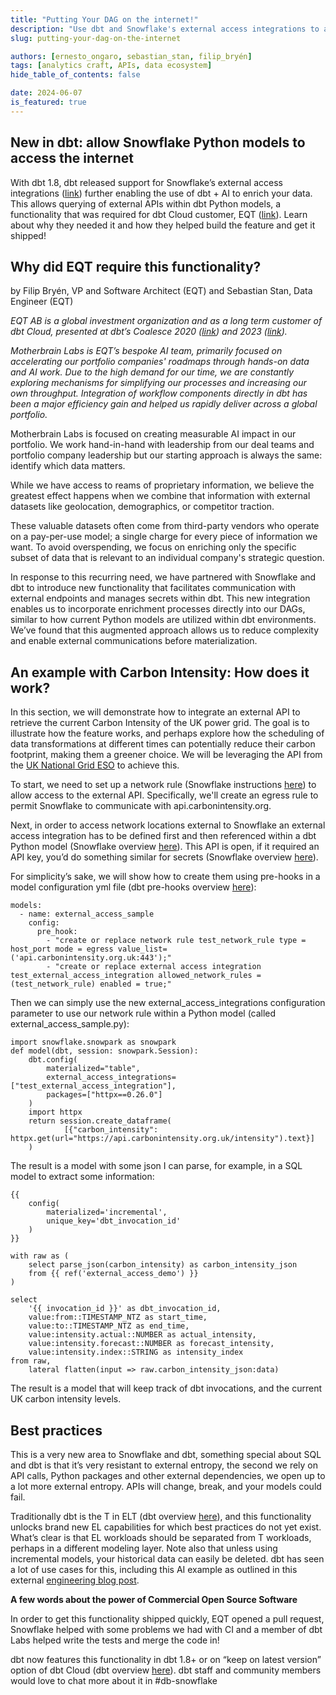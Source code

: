 ```yaml
---
title: "Putting Your DAG on the internet!"
description: "Use dbt and Snowflake's external access integrations to allow Snowflake Python models access the internet"
slug: putting-your-dag-on-the-internet

authors: [ernesto_ongaro, sebastian_stan, filip_bryén]
tags: [analytics craft, APIs, data ecosystem]
hide_table_of_contents: false

date: 2024-06-07
is_featured: true
---
```


## New in dbt: allow Snowflake Python models to access the internet

With dbt 1.8, dbt released support for Snowflake’s external access integrations ([link](https://docs.snowflake.com/en/developer-guide/external-network-access/external-network-access-overview)) further enabling the use of dbt + AI to enrich your data. This allows querying of external APIs within dbt Python models, a functionality that was required for dbt Cloud customer, EQT ([link](https://eqtgroup.com/)). Learn about why they needed it and how they helped build the feature and get it shipped!


## Why did EQT require this functionality?
by Filip Bryén, VP and Software Architect (EQT) and Sebastian Stan, Data Engineer (EQT)

_EQT AB is a global investment organization and as a long term customer of dbt Cloud, presented at dbt’s Coalesce 2020 ([link](https://www.getdbt.com/coalesce-2020/seven-use-cases-for-dbt)) and 2023 ([link](https://www.youtube.com/watch?v=-9hIUziITtU))._

_Motherbrain Labs is EQT’s bespoke AI team, primarily focused on accelerating our portfolio companies' roadmaps through hands-on data and AI work. Due to the high demand for our time, we are constantly exploring mechanisms for simplifying our processes and increasing our own throughput. Integration of workflow components directly in dbt has been a major efficiency gain and helped us rapidly deliver across a global portfolio._

Motherbrain Labs is focused on creating measurable AI impact in our portfolio. We work hand-in-hand with leadership from our deal teams and portfolio company leadership but our starting approach is always the same: identify which data matters. 

While we have access to reams of proprietary information, we believe the greatest effect happens when we combine that information with external datasets like geolocation, demographics, or competitor traction. 

These valuable datasets often come from third-party vendors who operate on a pay-per-use model; a single charge for every piece of information we want. To avoid overspending, we focus on enriching only the specific subset of data that is relevant to an individual company's strategic question. 

In response to this recurring need, we have partnered with Snowflake and dbt to introduce new functionality that facilitates communication with external endpoints and manages secrets within dbt. This new integration enables us to incorporate enrichment processes directly into our DAGs, similar to how current Python models are utilized within dbt environments. We’ve found that this augmented approach allows us to reduce complexity and enable external communications before materialization.

## An example with Carbon Intensity: How does it work?

In this section, we will demonstrate how to integrate an external API to retrieve the current Carbon Intensity of the UK power grid. The goal is to illustrate how the feature works, and perhaps explore how the scheduling of data transformations at different times can potentially reduce their carbon footprint, making them a greener choice. We will be leveraging the API from the [UK National Grid ESO](https://www.nationalgrideso.com/) to achieve this.

To start, we need to set up a network rule (Snowflake instructions [here](https://docs.snowflake.com/en/user-guide/network-rules)) to allow access to the external API. Specifically, we'll create an egress rule to permit Snowflake to communicate with api.carbonintensity.org.

Next, in order to access network locations external to Snowflake an external access integration has to be defined first and then referenced within a dbt Python model (Snowflake overview [here](https://docs.snowflake.com/en/developer-guide/external-network-access/external-network-access-overview)). This API is open, if it required an API key, you’d do something similar for secrets (Snowflake overview [here](https://docs.snowflake.com/en/user-guide/api-authentication)).

For simplicity’s sake, we will show how to create them using pre-hooks in a model configuration yml file (dbt pre-hooks overview [here](/reference/resource-configs/pre-hook-post-hook)):


```
models:
  - name: external_access_sample
    config:
      pre_hook: 
        - "create or replace network rule test_network_rule type = host_port mode = egress value_list= ('api.carbonintensity.org.uk:443');"
        - "create or replace external access integration test_external_access_integration allowed_network_rules = (test_network_rule) enabled = true;"
```


Then we can simply use the new external_access_integrations configuration parameter to use our network rule within a Python model (called external_access_sample.py):


```
import snowflake.snowpark as snowpark
def model(dbt, session: snowpark.Session):
    dbt.config(
        materialized="table",
        external_access_integrations=["test_external_access_integration"],
        packages=["httpx==0.26.0"]
    )
    import httpx
    return session.create_dataframe(
            [{"carbon_intensity": httpx.get(url="https://api.carbonintensity.org.uk/intensity").text}]
    )
```


The result is a model with some json I can parse, for example, in a SQL model to extract some information: 


```
{{
    config(
        materialized='incremental',
        unique_key='dbt_invocation_id'
    )
}}

with raw as (
    select parse_json(carbon_intensity) as carbon_intensity_json
    from {{ ref('external_access_demo') }}
)

select
    '{{ invocation_id }}' as dbt_invocation_id,
    value:from::TIMESTAMP_NTZ as start_time,
    value:to::TIMESTAMP_NTZ as end_time,
    value:intensity.actual::NUMBER as actual_intensity,
    value:intensity.forecast::NUMBER as forecast_intensity,
    value:intensity.index::STRING as intensity_index
from raw,
    lateral flatten(input => raw.carbon_intensity_json:data)
```


The result is a model that will keep track of dbt invocations, and the current UK carbon intensity levels.


<!-- add image in https://github.com/dbt-labs/docs-internal/tree/external-access-snowpark-blog-with-eqt/website/static/img/blog file. then delete the two lines below and replace with this code to fetch the saved image: 

<Lightbox src="img/blog/img_file-name.jpg" title="Add a caption here" />


delete:
<p id="gdcalert1" ><span style="color: red; font-weight: bold">>>>>>  gd2md-html alert: inline image link here (to images/image1.png). Store image on your image server and adjust path/filename/extension if necessary. </span><br>(<a href="#">Back to top</a>)(<a href="#gdcalert2">Next alert</a>)<br><span style="color: red; font-weight: bold">>>>>> </span></p>

delete:
![alt_text](images/image1.png "image_tooltip")
-->

## Best practices

This is a very new area to Snowflake and dbt, something special about SQL and dbt is that it’s very resistant to external entropy, the second we rely on API calls, Python packages and other external dependencies, we open up to a lot more external entropy. APIs will change, break, and your models could fail.

Traditionally dbt is the T in ELT (dbt overview [here](https://docs.getdbt.com/terms/elt)), and this functionality unlocks brand new EL capabilities for which best practices do not yet exist. What’s clear is that EL workloads should be separated from T workloads, perhaps in a different modeling layer. Note also that unless using incremental models, your historical data can easily be deleted. dbt has seen a lot of use cases for this, including this AI example as outlined in this external [engineering blog post](https://klimmy.hashnode.dev/enhancing-your-dbt-project-with-large-language-models). 

**A few words about the power of Commercial Open Source Software**

In order to get this functionality shipped quickly, EQT opened a pull request, Snowflake helped with some problems we had with CI and a member of dbt Labs helped write the tests and merge the code in!  

dbt now features this functionality in dbt 1.8+ or on “keep on latest version” option of dbt Cloud (dbt overview [here](/docs/dbt-versions/upgrade-dbt-version-in-cloud#keep-on-latest-version)). dbt staff and community members would love to chat more about it in #db-snowflake
